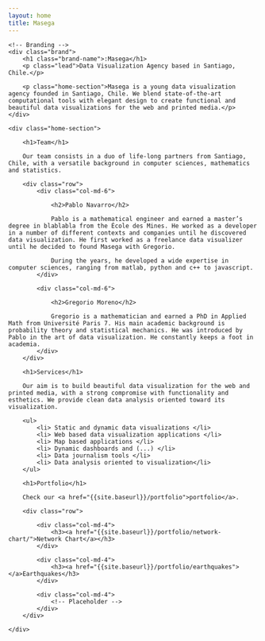 ```yaml
---
layout: home
title: Masega
---
```


<div class="container">

	<!-- Branding -->
	<div class="brand">
	    <h1 class="brand-name">:Masega</h1>
	    <p class="lead">Data Visualization Agency based in Santiago, Chile.</p>

		<p class="home-section">Masega is a young data visualization agency founded in Santiago, Chile. We blend state-of-the-art computational tools with elegant design to create functional and beautiful data visualizations for the web and printed media.</p>
	</div>

	<div class="home-section">

		<h1>Team</h1>

		Our team consists in a duo of life-long partners from Santiago, Chile, with a versatile background in computer sciences, mathematics and statistics.

		<div class="row">
			<div class="col-md-6">

				<h2>Pablo Navarro</h2>

				Pablo is a mathematical engineer and earned a master’s degree in blablabla from the École des Mines. He worked as a developer in a number of different contexts and companies until he discovered data visualization. He first worked as a freelance data visualizer until he decided to found Masega with Gregorio.

				During the years, he developed a wide expertise in computer sciences, ranging from matlab, python and c++ to javascript.
			</div>

			<div class="col-md-6">

				<h2>Gregorio Moreno</h2>

				Gregorio is a mathematician and earned a PhD in Applied Math from Université Paris 7. His main academic background is probability theory and statistical mechanics. He was introduced by Pablo in the art of data visualization. He constantly keeps a foot in academia.
			</div>
		</div>

		<h1>Services</h1>

		Our aim is to build beautiful data visualization for the web and printed media, with a strong compromise with functionality and esthetics. We provide clean data analysis oriented toward its visualization.

		<ul>
			<li> Static and dynamic data visualizations </li>
			<li> Web based data visualization applications </li>
			<li> Map based applications </li>
			<li> Dynamic dashboards and (...) </li>
			<li> Data journalism tools </li>
			<li> Data analysis oriented to visualization</li>
		</ul>

		<h1>Portfolio</h1>

		Check our <a href="{{site.baseurl}}/portfolio">portfolio</a>.

		<div class="row">

			<div class="col-md-4">
				<h3><a href="{{site.baseurl}}/portfolio/network-chart/">Network Chart</a></h3>
			</div>

			<div class="col-md-4">
				<h3><a href="{{site.baseurl}}/portfolio/earthquakes"></a>Earthquakes</h3>
			</div>

			<div class="col-md-4">
				<!-- Placeholder -->
			</div>
		</div>

	</div>
</div>
